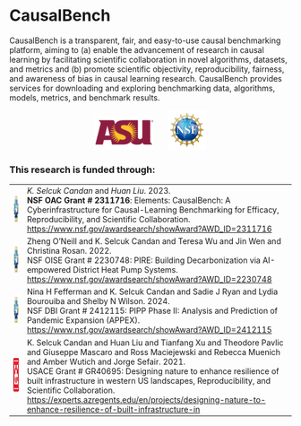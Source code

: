 # CausalBench
CausalBench is a transparent, fair, and easy-to-use causal benchmarking platform, aiming to (a) enable the advancement of research in causal learning by facilitating scientific collaboration in novel algorithms, datasets, and metrics and (b) promote scientific objectivity, reproducibility, fairness, and awareness of bias in causal learning research. CausalBench provides services for downloading and exploring benchmarking data, algorithms, models, metrics, and benchmark results.

<p align="center">
    <img src="https://raw.githubusercontent.com/CausalBenchOrg/.github/refs/heads/main/profile/images/asu_logo.png" alt="ASU Logo" height="60" hspace="10" />
    <img src="https://raw.githubusercontent.com/CausalBenchOrg/.github/refs/heads/main/profile/images/nsf_logo.png" alt="NSF Logo" height="70" hspace="10" />
</p>

### This research is funded through:

<table>
    <tr>
        <td><img src="https://raw.githubusercontent.com/CausalBenchOrg/.github/refs/heads/main/profile/images/nsf_logo.png" alt="NSF Logo" height="60"/></td>
        <td><i>K. Selcuk Candan</i> and <i>Huan Liu</i>. 2023. <br>
            <b>NSF OAC Grant # 2311716</b>: Elements: CausalBench: A Cyberinfrastructure for Causal-Learning Benchmarking for Efficacy, Reproducibility, and Scientific Collaboration. <br>
            <a href="https://www.nsf.gov/awardsearch/showAward?AWD_ID=2311716" target="_BLANK">https://www.nsf.gov/awardsearch/showAward?AWD_ID=2311716</a>
        </td>
    </tr>
    <tr>
        <td><img src="https://raw.githubusercontent.com/CausalBenchOrg/.github/refs/heads/main/profile/images/nsf_logo.png" alt="NSF Logo" height="60"/></td>
        <td>
            Zheng O’Neill and K. Selcuk Candan and Teresa Wu and Jin Wen and Christina Rosan. 2022. <br>
            NSF OISE Grant # 2230748: PIRE: Building Decarbonization via AI-empowered District Heat Pump Systems. <br>
            <a href="https://www.nsf.gov/awardsearch/showAward?AWD_ID=2230748" target="_BLANK">https://www.nsf.gov/awardsearch/showAward?AWD_ID=2230748</a>
        </td>
    </tr>
    <tr>
        <td><img src="https://raw.githubusercontent.com/CausalBenchOrg/.github/refs/heads/main/profile/images/nsf_logo.png" alt="NSF Logo" height="60"/></td>
        <td>
            Nina H Fefferman and K. Selcuk Candan and Sadie J Ryan and Lydia Bourouiba and Shelby N Wilson. 2024. <br>
            NSF DBI Grant # 2412115: PIPP Phase II: Analysis and Prediction of Pandemic Expansion (APPEX). <br>
            <a href="https://www.nsf.gov/awardsearch/showAward?AWD_ID=2412115" target="_BLANK">https://www.nsf.gov/awardsearch/showAward?AWD_ID=2412115</a>
        </td>
    </tr>
    <tr>
        <td><img src="https://raw.githubusercontent.com/CausalBenchOrg/.github/refs/heads/main/profile/images/usace_logo.png" alt="USACE Logo" height="60"/></td>
        <td>
            K. Selcuk Candan and Huan Liu and Tianfang Xu and Theodore Pavlic and Giuseppe Mascaro and Ross Maciejewski and Rebecca Muenich and Amber Wutich and Jorge Sefair. 2021. <br>
            USACE Grant # GR40695: Designing nature to enhance resilience of built infrastructure in western US landscapes, Reproducibility, and Scientific Collaboration. <br>
            <a href="https://experts.azregents.edu/en/projects/designing-nature-to-enhance-resilience-of-built-infrastructure-in" target="_BLANK">https://experts.azregents.edu/en/projects/designing-nature-to-enhance-resilience-of-built-infrastructure-in</a>
        </td>
    </tr>
</table>
